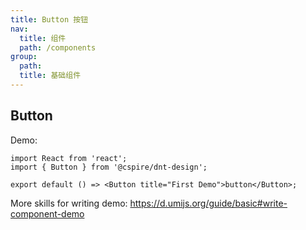```yaml
---
title: Button 按钮
nav:
  title: 组件
  path: /components
group:
  path:
  title: 基础组件
---
```


## Button

Demo:

```tsx
import React from 'react';
import { Button } from '@cspire/dnt-design';

export default () => <Button title="First Demo">button</Button>;
```

More skills for writing demo: https://d.umijs.org/guide/basic#write-component-demo
